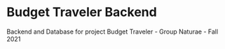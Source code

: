 # Budget Traveler Backend

Backend and Database for project Budget Traveler - Group Naturae - Fall 2021 